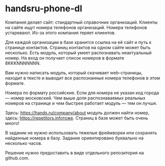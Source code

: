 # handsru-phone-dl

Компания делает сайт: стандартный справочник организаций. Клиенты на сайте ищут номера телефонов организаций. Номера телефонов устаревают. Из-за этого компания теряет клиентов.

Для каждой организации в базе хранится ссылка на её сайт и путь к странице контактов. Страниц контактов на одном сайте может быть несколько. Есть модуль, который умеет распознавать неактуальный номер. На вход он получает список номеров в формате 8KKKNNNNNNN.

Вам нужно написать модуль, который скачивает web-страницы, находит в тексте и выводит все распознанные номера телефонов в этом формате.

Номера по формату российские. Если для номера не указан код города — номер московский.
Чем выше доля распознаваемых реальных номеров на странице и чем быстрее работает модуль — тем он лучше.

Здесь: https://hands.ru/company/about модуль должен найти номер, здесь: https://repetitors.infoтоже. Страниц в базе может быть очень много!

В задании не нужно использовать тяжелые фреймворки или сохранять найденные номера в базу. Задание ориентировано буквально на несколько часов.

Решение нужно предоставить в виде отдельного репозитория на github.com.
   
